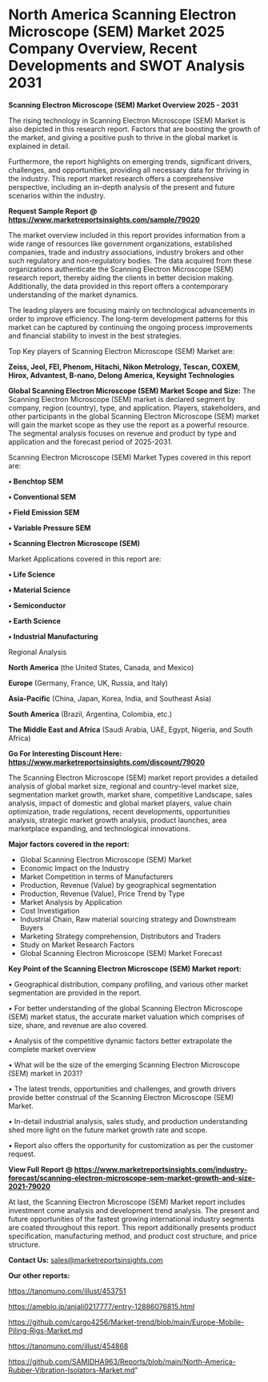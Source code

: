  # North America Scanning Electron Microscope (SEM) Market 2025 Company Overview, Recent Developments and SWOT Analysis 2031

<Strong> Scanning Electron Microscope (SEM) Market Overview 2025 - 2031</strong>

The rising technology in Scanning Electron Microscope (SEM) Market is also depicted in this research report. Factors that are boosting the growth of the market, and giving a positive push to thrive in the global market is explained in detail.

Furthermore, the report highlights on emerging trends, significant drivers, challenges, and opportunities, providing all necessary data for thriving in the industry. This report market research offers a comprehensive perspective, including an in-depth analysis of the present and future scenarios within the industry.

<strong>Request Sample Report @ <a href=https://www.marketreportsinsights.com/sample/79020>https://www.marketreportsinsights.com/sample/79020</a></strong>

The market overview included in this report provides information from a wide range of resources like government organizations, established companies, trade and industry associations, industry brokers and other such regulatory and non-regulatory bodies. The data acquired from these organizations authenticate the Scanning Electron Microscope (SEM) research report, thereby aiding the clients in better decision making. Additionally, the data provided in this report offers a contemporary understanding of the market dynamics.

The leading players are focusing mainly on technological advancements in order to improve efficiency. The long-term development patterns for this market can be captured by continuing the ongoing process improvements and financial stability to invest in the best strategies.

Top Key players of Scanning Electron Microscope (SEM) Market are:

<strong>Zeiss, Jeol, FEI, Phenom, Hitachi, Nikon Metrology, Tescan, COXEM, Hirox, Advantest, B-nano, Delong America, Keysight Technologies</strong>

<strong><b>Global Scanning Electron Microscope (SEM) Market Scope and Size:</b></strong>
The Scanning Electron Microscope (SEM) market is declared segment by company, region (country), type, and application. Players, stakeholders, and other participants in the global Scanning Electron Microscope (SEM) market will gain the market scope as they use the report as a powerful resource. The segmental analysis focuses on revenue and product by type and application and the forecast period of 2025-2031.

Scanning Electron Microscope (SEM) Market Types covered in this report are:

<strong>• Benchtop SEM

• Conventional SEM

• Field Emission SEM

• Variable Pressure SEM

• Scanning Electron Microscope (SEM)</strong>

Market Applications covered in this report are:

<strong>• Life Science

• Material Science

• Semiconductor

• Earth Science

• Industrial Manufacturing</strong> 

Regional Analysis

<strong>North America</strong> (the United States, Canada, and Mexico)

<strong>Europe</strong> (Germany, France, UK, Russia, and Italy)

<strong>Asia-Pacific</strong> (China, Japan, Korea, India, and Southeast Asia)

<strong>South America</strong> (Brazil, Argentina, Colombia, etc.)

<strong>The Middle East and Africa</strong> (Saudi Arabia, UAE, Egypt, Nigeria, and South Africa)

<strong>Go For Interesting Discount Here: <a href=https://www.marketreportsinsights.com/discount/79020>https://www.marketreportsinsights.com/discount/79020</a></strong>

The Scanning Electron Microscope (SEM) market report provides a detailed analysis of global market size, regional and country-level market size, segmentation market growth, market share, competitive Landscape, sales analysis, impact of domestic and global market players, value chain optimization, trade regulations, recent developments, opportunities analysis, strategic market growth analysis, product launches, area marketplace expanding, and technological innovations.

<strong><b>Major factors covered in the report:</b></strong>
<ul>
  <li>Global Scanning Electron Microscope (SEM) Market </li>
  <li>Economic Impact on the Industry</li>
  <li>Market Competition in terms of Manufacturers</li>
  <li>Production, Revenue (Value) by geographical segmentation</li>
  <li>Production, Revenue (Value), Price Trend by Type</li>
  <li>Market Analysis by Application</li>
  <li>Cost Investigation</li>
  <li>Industrial Chain, Raw material sourcing strategy and Downstream Buyers</li>
  <li>Marketing Strategy comprehension, Distributors and Traders</li>
  <li>Study on Market Research Factors</li>
  <li>Global Scanning Electron Microscope (SEM) Market Forecast</li>
</ul>

<strong><b>Key Point of the Scanning Electron Microscope (SEM) Market report:</b></strong>

• Geographical distribution, company profiling, and various other market segmentation are provided in the report.

• For better understanding of the global Scanning Electron Microscope (SEM) market status, the accurate market valuation which comprises of size, share, and revenue are also covered.

• Analysis of the competitive dynamic factors better extrapolate the complete market overview

• What will be the size of the emerging Scanning Electron Microscope (SEM) market in 2031?

• The latest trends, opportunities and challenges, and growth drivers provide better construal of the Scanning Electron Microscope (SEM) Market.

• In-detail industrial analysis, sales study, and production understanding shed more light on the future market growth rate and scope.

• Report also offers the opportunity for customization as per the customer request.

<strong><b>View Full Report @ <a href=https://www.marketreportsinsights.com/industry-forecast/scanning-electron-microscope-sem-market-growth-and-size-2021-79020>https://www.marketreportsinsights.com/industry-forecast/scanning-electron-microscope-sem-market-growth-and-size-2021-79020</a></b></strong>


At last, the Scanning Electron Microscope (SEM) Market report includes investment come analysis and development trend analysis. The present and future opportunities of the fastest growing international industry segments are coated throughout this report. This report additionally presents product specification, manufacturing method, and product cost structure, and price structure.

<strong>Contact Us:</strong>
sales@marketreportsinsights.com

<strong>Our other reports:</strong>

<a href=https://tanomuno.com/illust/453751>https://tanomuno.com/illust/453751</a>

<a href=https://ameblo.jp/anjali0217777/entry-12886076815.html>https://ameblo.jp/anjali0217777/entry-12886076815.html</a>

<a href=https://github.com/cargo4256/Market-trend/blob/main/Europe-Mobile-Piling-Rigs-Market.md>https://github.com/cargo4256/Market-trend/blob/main/Europe-Mobile-Piling-Rigs-Market.md</a>

<a href=https://tanomuno.com/illust/454868>https://tanomuno.com/illust/454868</a>

<a href=https://github.com/SAMIDHA963/Reports/blob/main/North-America-Rubber-Vibration-Isolators-Market.md>https://github.com/SAMIDHA963/Reports/blob/main/North-America-Rubber-Vibration-Isolators-Market.md</a>"
